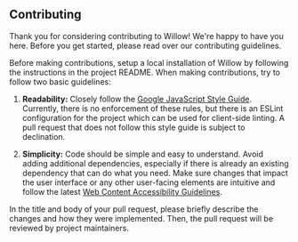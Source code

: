 Contributing
-----
Thank you for considering contributing to Willow! We're happy to have you here.
Before you get started, please read over our contributing guidelines.

Before making contributions, setup a local installation of Willow by following
the instructions in the project README.
When making contributions, try to follow two basic guidelines:

1. **Readability:** Closely follow the [Google JavaScript Style Guide](https://google.github.io/styleguide/jsguide.html).
Currently, there is no enforcement of these rules, but there is an ESLint
configuration for the project which can be used for client-side linting. A pull
request that does not follow this style guide is subject to declination.

2. **Simplicity:** Code should be simple and easy to understand. Avoid adding
additional dependencies, especially if there is already an existing dependency
that can do what you need. Make sure changes that impact the user interface or
any other user-facing elements are intuitive and follow the latest
[Web Content Accessibility Guidelines](http://www.w3.org/WAI/GL/WCAG20/).

In the title and body of your pull request, please briefly describe the changes
and how they were implemented. Then, the pull request will be reviewed by
project maintainers.